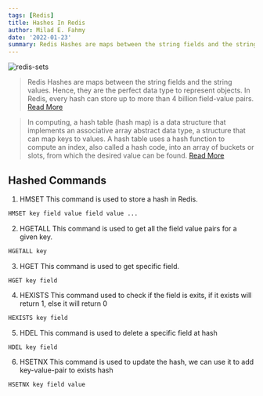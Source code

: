 ```yaml
---
tags: [Redis]
title: Hashes In Redis
author: Milad E. Fahmy
date: '2022-01-23'
summary: Redis Hashes are maps between the string fields and the string values.
---
```


![redis-sets](/static/redis/hashes.webp)

> Redis Hashes are maps between the string fields and the string values. Hence, they are the perfect data type to represent objects. In Redis, every hash can store up to more than 4 billion field-value pairs. [Read More](https://redis.com/ebook/part-1-getting-started/chapter-1-getting-to-know-redis/1-2-what-redis-data-structures-look-like/1-2-4-hashes-in-redis/)

> In computing, a hash table (hash map) is a data structure that implements an associative array abstract data type, a structure that can map keys to values. A hash table uses a hash function to compute an index, also called a hash code, into an array of buckets or slots, from which the desired value can be found. [Read More](https://en.wikipedia.org/wiki/Hash_table)

## Hashed Commands

1. HMSET
This command is used to store a hash in Redis.
```bash
HMSET key field value field value ...
```
2. HGETALL
This command is used to get all the field value pairs for a given key.
```bash
HGETALL key
```
3. HGET
This command is used to get specific field.
```bahs
HGET key field
```
4. HEXISTS
This command used to check if the field is exits, if it exists will return 1, else it will return 0
```bash
HEXISTS key field
```
5. HDEL
This command is used to delete a specific field at hash
```bash
HDEL key field
```
6. HSETNX
This command is used to update the hash, we can use it to add key-value-pair to exists hash

```bash
HSETNX key field value
```